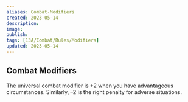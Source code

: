 ```yaml
---
aliases: Combat-Modifiers
created: 2023-05-14
description: 
image: 
publish: 
tags: [13A/Combat/Rules/Modifiers]
updated: 2023-05-14
---
```


## Combat Modifiers

The universal combat modifier is +2 when you have advantageous circumstances. Similarly, –2 is the right penalty for adverse situations.



